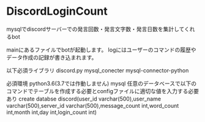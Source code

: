 # DiscordLoginCount
mysqlでdiscordサーバーでの発言回数・発言文字数・発言日数を集計してくれるbot

mainにあるファイルでbotが起動します。
logにはユーザーのコマンドの履歴やデータ作成の記録が書き込まれます。

以下必須ライブラリ
discord.py
mysql_conecter
mysql-connector-python

必須環境
python3.6(3.7では作動しません)
mysql
任意のデータベースで以下のコマンドでテーブルを作成する必要とconfigファイルに適切な値を入力する必要あり
create databse discord(user_id varchar(500),user_name varchar(500),server_id varchar(500),message_count int,word_count int,month int,day int,login_count int)
